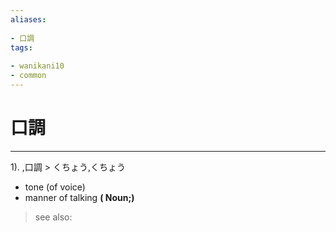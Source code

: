 ```yaml
---
aliases:
    
- 口調
tags:
    
- wanikani10
- common
---
```


# 口調
---
1).
,口調 > くちょう,くちょう

- tone (of voice)
- manner of talking
**( Noun;)**
> see also: 
            
